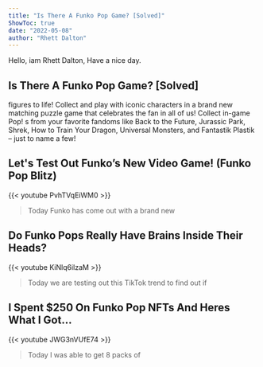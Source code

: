 ```yaml
---
title: "Is There A Funko Pop Game? [Solved]"
ShowToc: true 
date: "2022-05-08"
author: "Rhett Dalton" 
---
```


Hello, iam Rhett Dalton, Have a nice day.
## Is There A Funko Pop Game? [Solved]
 figures to life! Collect and play with iconic characters in a brand new matching puzzle game that celebrates the fan in all of us! Collect in-game Pop! s from your favorite fandoms like Back to the Future, Jurassic Park, Shrek, How to Train Your Dragon, Universal Monsters, and Fantastik Plastik – just to name a few!

## Let's Test Out Funko’s New Video Game! (Funko Pop Blitz)
{{< youtube PvhTVqEiWM0 >}}
>Today Funko has come out with a brand new 

## Do Funko Pops Really Have Brains Inside Their Heads?
{{< youtube KiNlq6ilzaM >}}
>Today we are testing out this TikTok trend to find out if 

## I Spent $250 On Funko Pop NFTs And Heres What I Got...
{{< youtube JWG3nVUfE74 >}}
>Today I was able to get 8 packs of 

